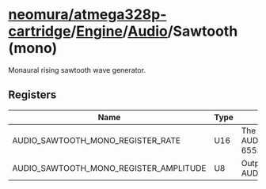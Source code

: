 # [neomura/atmega328p-cartridge](../../../readme.md)/[Engine](../../readme.md)/[Audio](../readme.md)/Sawtooth (mono)

Monaural rising sawtooth wave generator.

## Registers

| Name                                   | Type  | Description                                                                                 |
| -------------------------------------- | ----- | ------------------------------------------------------------------------------------------- |
| AUDIO_SAWTOOTH_MONO_REGISTER_RATE      | U16   | The oscillator completes one cycle every AUDIO_SAWTOOTH_MONO_REGISTER_RATE / 65536 samples. |
| AUDIO_SAWTOOTH_MONO_REGISTER_AMPLITUDE | U8    | Output travels from 0 to AUDIO_SAWTOOTH_MONO_REGISTER_AMPLITUDE.                            |
